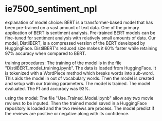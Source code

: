 # ie7500_sentiment_npl

explanation of model choice: 
BERT is a transformer-based model that has been pre-trained on a vast amount of text data. One of the primary application of BERT is sentiment analysis. Pre-trained BERT models can be fine-tuned for sentiment analysis with relatively small amounts of data. Our model, DistilBERT, is a compressed version of the BERT developed by HuggingFace. DistilBERT's reduced size makes it 60% faster while retaining 97% accuracy when compared to BERT.

training procedures:
The training of the model is in the file "DistilBERT_model_training.ipynb". The data is loaded from HuggingFace. It is tokenized with a WordPiece method which breaks words into sub-word. This aids the model in out of vocabulary words. Then the model is created and setup with our training parameters. The model is trained. The model evaluated. The F1 and accuracy was 93%.

using the model:
The file "Use_Trained_Model.ipynb" allow any two movie reviews to be inputed. Then the trained model saved in a HuggingFace repository is loaded and the two reviews are process. The model predict if the reviews are positive or negative along with its confidence.
